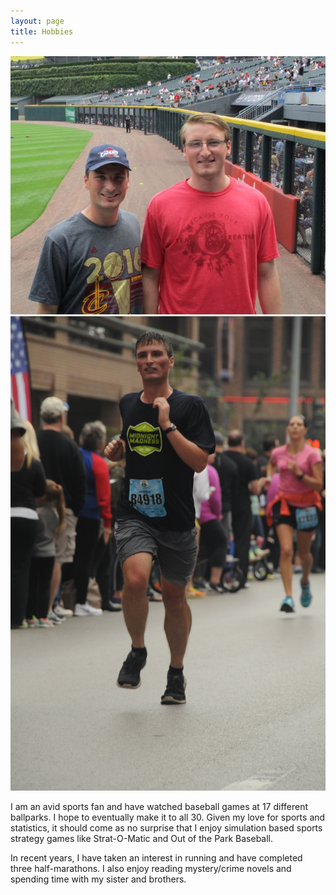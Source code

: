 ```yaml
---
layout: page
title: Hobbies
---
```


![alt text](img/game.jpg)  ![alt text](img/race.jpg)

I am an avid sports fan and have watched baseball games at 17 different ballparks. I hope to eventually make it to all 30. Given my love for sports and statistics, it should come as no surprise that I enjoy simulation based sports strategy games like Strat-O-Matic and Out of the Park Baseball.

In recent years, I have taken an interest in running and have completed three half-marathons. I also enjoy reading mystery/crime novels and spending time with my sister and brothers. 